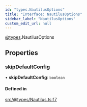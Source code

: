 ```yaml
---
id: "types.NautilusOptions"
title: "Interface: NautilusOptions"
sidebar_label: "NautilusOptions"
custom_edit_url: null
---
```


[@types](../modules/types.md).NautilusOptions

## Properties

### skipDefaultConfig

• **skipDefaultConfig**: `boolean`

#### Defined in

[src/@types/Nautilus.ts:17](https://github.com/deltaDAO/nautilus/blob/40edf26/src/@types/Nautilus.ts#L17)
